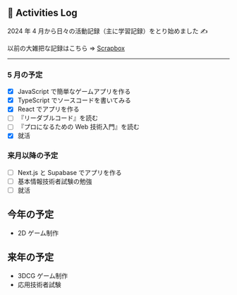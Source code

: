 ## 🐌 Activities Log

2024 年 4 月から日々の活動記録（主に学習記録）をとり始めました ✍️

以前の大雑把な記録はこちら => [Scrapbox](https://scrapbox.io/kagomen/)

---

### 5 月の予定

- [x] JavaScript で簡単なゲームアプリを作る
- [x] TypeScript でソースコードを書いてみる
- [x] React でアプリを作る
- [ ] 『リーダブルコード』を読む
- [ ] 『プロになるための Web 技術入門』を読む
- [x] 就活

### 来月以降の予定

- [ ] Next.js と Supabase でアプリを作る
- [ ] 基本情報技術者試験の勉強
- [ ] 就活

## 今年の予定

- 2D ゲーム制作

## 来年の予定

- 3DCG ゲーム制作
- 応用技術者試験
